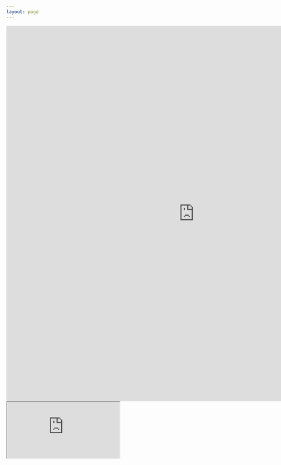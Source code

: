 ```yaml
---
layout: page
---
```



<embed src="https://docs.google.com/document/d/e/2PACX-1vQPYmj6r3stuFGT5_yOOMqlF15M4NUzYbdzh8OUMupqGkVOVi7vY6M_4FgijcZ8cw/pub" width="1000" height="1000" type="application/pdf">


<iframe src="https://docs.google.com/document/d/e/2PACX-1vQbCpxP6t2pwQEZ9u7CtQNTZK_nEFrAN8RDQS6Xx7WR3Q-ZBp0r3SdfcLjm9jjPHg/pub?embedded=true"></iframe>